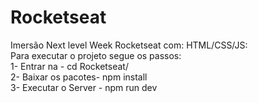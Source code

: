 # Rocketseat
Imersão Next level Week Rocketseat com: HTML/CSS/JS:<br>
Para executar o projeto segue os passos:<br>
1- Entrar na - cd Rocketseat/<br>
2- Baixar os pacotes- npm install<br>
3- Executar o Server - npm run dev<br>

